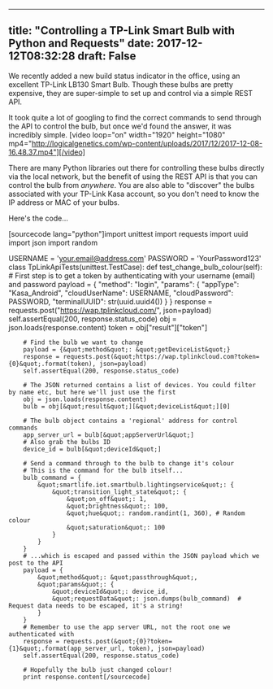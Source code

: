 
---
title: "Controlling a TP-Link Smart Bulb with Python and Requests"
date: 2017-12-12T08:32:28
draft: False
---

We recently added a new build status indicator in the office, using an excellent TP-Link LB130 Smart Bulb.  Though these bulbs are pretty expensive, they are super-simple to set up and control via a simple REST API.

It took quite a lot of googling to find the correct commands to send through the API to control the bulb, but once we'd found the answer, it was incredibly simple.
[video loop="on" width="1920" height="1080" mp4="http://logicalgenetics.com/wp-content/uploads/2017/12/2017-12-08-16.48.37.mp4"][/video]

There are many Python libraries out there for controlling these bulbs directly via the local network, but the benefit of using the REST API is that you can control the bulb from *anywhere*.  You are also able to "discover" the bulbs associated with your TP-Link Kasa account, so you don't need to know the IP address or MAC of your bulbs.

Here's the code...

[sourcecode lang="python"]import unittest
import requests
import uuid
import json
import random

USERNAME = 'your.email@address.com'
PASSWORD = 'YourPassword123'
class TpLinkApiTests(unittest.TestCase):
    def test_change_bulb_colour(self):
        # First step is to get a token by authenticating with your username (email) and password
        payload = {
            &quot;method&quot;: &quot;login&quot;,
            &quot;params&quot;:
                {
                    &quot;appType&quot;: &quot;Kasa_Android&quot;,
                    &quot;cloudUserName&quot;: USERNAME,
                    &quot;cloudPassword&quot;: PASSWORD,
                    &quot;terminalUUID&quot;: str(uuid.uuid4())
                }
        }
        response = requests.post(&quot;https://wap.tplinkcloud.com/&quot;, json=payload)
        self.assertEqual(200, response.status_code)
        obj = json.loads(response.content)
        token = obj[&quot;result&quot;][&quot;token&quot;]

        # Find the bulb we want to change
        payload = {&quot;method&quot;: &quot;getDeviceList&quot;}
        response = requests.post(&quot;https://wap.tplinkcloud.com?token={0}&quot;.format(token), json=payload)
        self.assertEqual(200, response.status_code)

        # The JSON returned contains a list of devices. You could filter by name etc, but here we'll just use the first
        obj = json.loads(response.content)
        bulb = obj[&quot;result&quot;][&quot;deviceList&quot;][0]

        # The bulb object contains a 'regional' address for control commands
        app_server_url = bulb[&quot;appServerUrl&quot;]
        # Also grab the bulbs ID
        device_id = bulb[&quot;deviceId&quot;]

        # Send a command through to the bulb to change it's colour
        # This is the command for the bulb itself...
        bulb_command = {
            &quot;smartlife.iot.smartbulb.lightingservice&quot;: {
                &quot;transition_light_state&quot;: {
                    &quot;on_off&quot;: 1,
                    &quot;brightness&quot;: 100,
                    &quot;hue&quot;: random.randint(1, 360), # Random colour
                    &quot;saturation&quot;: 100
                }
            }
        }
        # ...which is escaped and passed within the JSON payload which we post to the API
        payload = {
            &quot;method&quot;: &quot;passthrough&quot;,
            &quot;params&quot;: {
                &quot;deviceId&quot;: device_id,
                &quot;requestData&quot;: json.dumps(bulb_command)  # Request data needs to be escaped, it's a string!
            }
        }
        # Remember to use the app server URL, not the root one we authenticated with
        response = requests.post(&quot;{0}?token={1}&quot;.format(app_server_url, token), json=payload)
        self.assertEqual(200, response.status_code)

        # Hopefully the bulb just changed colour!
        print response.content[/sourcecode]
